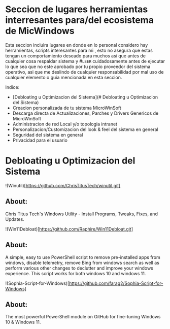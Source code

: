 # Seccion de lugares herramientas interresantes para/del ecosistema de MicWindows

Esta seccion incluira lugares en donde en lo personal considero hay herramientas, scripts interesantes para mi , esto no asegura que estas tengan un comportamiento deseado para muchos asi que antes de cualquier cosa respaldar sistema y #`LEER` cuidadosamente antes de ejecutar lo que sea que no este aprobado por tu propio proveedor del sistema operativo, asi que me deslindo de cualquier responsabilidad por mal uso de cualquier elemento o guia mencionada en esta seccion.

Indice:

- [Debloating u Optimizacion del Sistema](# Debloating u Optimizacion del Sistema)
- Creacion personalizada de tu sistema MicroWinSoft
- Descarga directa de Actualizaciones, Parches y Drivers Genericos de MicroWinSoft
- Administracion de red Local y/o topologia intranet
- Personalizacion/Customizacion del look & feel del sistema en general
- Seguridad del sistema en general
- Privacidad para el usuario

# Debloating u Optimizacion del Sistema

!(Winutil)[https://github.com/ChrisTitusTech/winutil.git]
## About:

Chris Titus Tech's Windows Utility - Install Programs, Tweaks, Fixes, and Updates.

!(Win11Debloat)[https://github.com/Raphire/Win11Debloat.git]
## About:
A simple, easy to use PowerShell script to remove pre-installed apps from windows, disable telemetry, remove Bing from windows search as well as perform various other changes to declutter and improve your windows experience. This script works for both windows 10 and windows 11.

!(Sophia-Script-for-Windows)[https://github.com/farag2/Sophia-Script-for-Windows]
## About:

The most powerful PowerShell module on GitHub for fine-tuning Windows 10 & Windows 11.